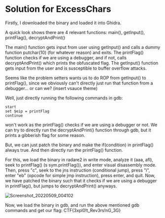 # Solution for ExcessChars

Firstly, I downloaded the binary and loaded it into Ghidra.

A quick look shows there are 4 relevant functions: main(), getInput(), printFlag(), decryptAndPrint()

The main() function gets input from user using getInput() and calls a dummy function putchar(10) (for whatever reason) and exits.
The printFlag() function checks if we are using a debugger, and if not, calls decryptAndPrint() which prints the obfuscated flag.
The getInput() function gets input from the user and is susceptible to buffer overflow attacks.

Seems like the problem setters wants us to do ROP from getInput() to printFlag(), since we obviously can't directly just run that function
from a debugger... or can we? (insert vsauce theme)

Well, just directly running the following commands in gdb:
```
start
set $eip = printFlag
continue
```
won't work as the printFlag() checks if we are using a debugger or not. We can try to directly run the decryptAndPrint() function through gdb,
but it prints a gibberish flag for some reason. 

But, we can just patch the binary and make the if(condition) in printFlag() always true. And then directly run the printFlag() function.

For this, we load the binary in radare2 in write mode, analyze it (aaa, afl), seek to printFlag() (s sym.printFlag()), and enter visual disassembly mode. 
Then, press "c", seek to the jns instruction (conditional jump), press "i", enter "eb" (opcode for simple jmp instruction), press enter, and quit.
Now, we have patched the binary such that it checks if we are using a debugger in printFlag(), but jumps to decryptAndPrint() anyways.

![Screenshot_20220509_004102](https://user-images.githubusercontent.com/73381089/167311934-620d6190-93cf-4bb5-bb6a-9d224c0457b4.png)

Now, we load the binary in gdb, and run the above mentioned gdb commands and get our flag: CTF{3xpl0!t_Rev3rs!nG_3G}
